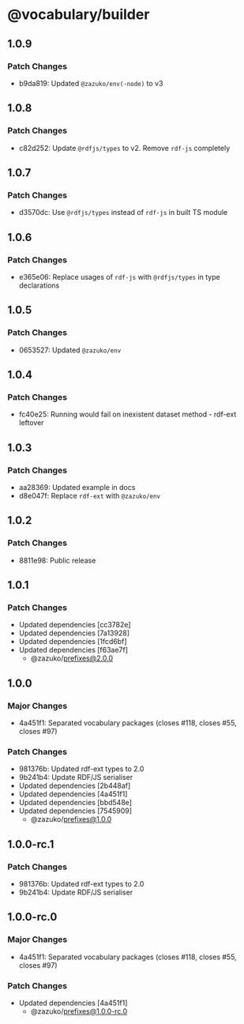 # @vocabulary/builder

## 1.0.9

### Patch Changes

- b9da819: Updated `@zazuko/env(-node)` to v3

## 1.0.8

### Patch Changes

- c82d252: Update `@rdfjs/types` to v2. Remove `rdf-js` completely

## 1.0.7

### Patch Changes

- d3570dc: Use `@rdfjs/types` instead of `rdf-js` in built TS module

## 1.0.6

### Patch Changes

- e365e06: Replace usages of `rdf-js` with `@rdfjs/types` in type declarations

## 1.0.5

### Patch Changes

- 0653527: Updated `@zazuko/env`

## 1.0.4

### Patch Changes

- fc40e25: Running would fail on inexistent dataset method - rdf-ext leftover

## 1.0.3

### Patch Changes

- aa28369: Updated example in docs
- d8e047f: Replace `rdf-ext` with `@zazuko/env`

## 1.0.2

### Patch Changes

- 8811e98: Public release

## 1.0.1

### Patch Changes

- Updated dependencies [cc3782e]
- Updated dependencies [7a13928]
- Updated dependencies [1fcd6bf]
- Updated dependencies [f63ae7f]
  - @zazuko/prefixes@2.0.0

## 1.0.0

### Major Changes

- 4a451f1: Separated vocabulary packages (closes #118, closes #55, closes #97)

### Patch Changes

- 981376b: Updated rdf-ext types to 2.0
- 9b241b4: Update RDF/JS serialiser
- Updated dependencies [2b448af]
- Updated dependencies [4a451f1]
- Updated dependencies [bbd548e]
- Updated dependencies [7545909]
  - @zazuko/prefixes@1.0.0

## 1.0.0-rc.1

### Patch Changes

- 981376b: Updated rdf-ext types to 2.0
- 9b241b4: Update RDF/JS serialiser

## 1.0.0-rc.0

### Major Changes

- 4a451f1: Separated vocabulary packages (closes #118, closes #55, closes #97)

### Patch Changes

- Updated dependencies [4a451f1]
  - @zazuko/prefixes@1.0.0-rc.0
